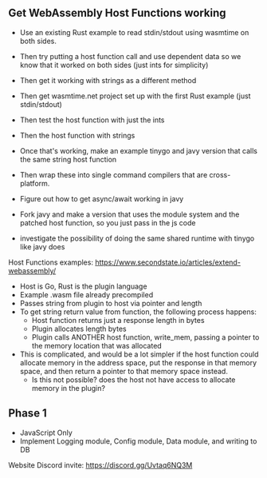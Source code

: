 

## Get WebAssembly Host Functions working

* Use an existing Rust example to read stdin/stdout using wasmtime on both sides.
* Then try putting a host function call and use dependent data so we know that it worked on both sides (just ints for simplicity)
* Then get it working with strings as a different method
* Then get wasmtime.net project set up with the first Rust example (just stdin/stdout)
* Then test the host function with just the ints
* Then the host function with strings

* Once that's working, make an example tinygo and javy version that calls the same string host function
* Then wrap these into single command compilers that are cross-platform.
* Figure out how to get async/await working in javy
* Fork javy and make a version that uses the module system and the patched host function, so you just pass in the js code
* investigate the possibility of doing the same shared runtime with tinygo like javy does

Host Functions examples:
https://www.secondstate.io/articles/extend-webassembly/
- Host is Go, Rust is the plugin language
- Example .wasm file already precompiled
- Passes string from plugin to host via pointer and length
- To get string return value from function, the following process happens:
	- Host function returns just a response length in bytes
	- Plugin allocates length bytes
	- Plugin calls ANOTHER host function, write_mem, passing a pointer to the memory location that was allocated
- This is complicated, and would be a lot simpler if the host function could allocate memory in the address space, put the response in that memory space, and then return a pointer to that memory space instead.
	- Is this not possible? does the host not have access to allocate memory in the plugin?



## Phase 1

* JavaScript Only
* Implement Logging module, Config module, Data module, and writing to DB



Website
Discord invite: https://discord.gg/Uvtaq6NQ3M